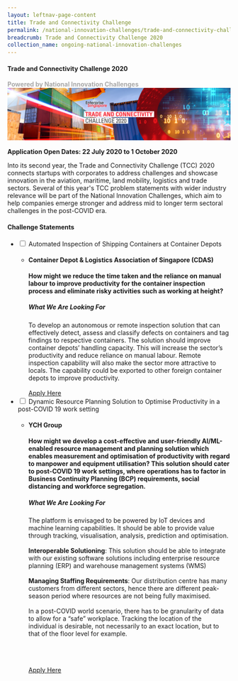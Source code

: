 ```yaml
---
layout: leftnav-page-content
title: Trade and Connectivity Challenge
permalink: /national-innovation-challenges/trade-and-connectivity-challenge-2020
breadcrumb: Trade and Connectivity Challenge 2020
collection_name: ongoing-national-innovation-challenges
---
```

#### Trade and Connectivity Challenge 2020
<font color="#a9a9a9"><b>Powered by National Innovation Challenges</b></font>
[![1](/images/tcc2020_banner.jpg)](http://tradeandconnectivity.innovation-challenge.sg)

**Application Open Dates: 22 July 2020 to 1 October 2020**<br>

Into its second year, the Trade and Connectivity Challenge (TCC) 2020 connects startups with corporates to address challenges and showcase innovation in the aviation, maritime, land mobility, logistics and trade sectors. Several of this year's TCC problem statements with wider industry relevance will be part of the National Innovation Challenges, which aim to help companies emerge stronger and address mid to longer term sectoral challenges in the post-COVID era. 

<!-- start of wrapper div -->
<!-- start of first drop down box -->
<div id="wrapper"> 
  <h4> Challenge Statements</h4>
<ul>
  <li>
    <input type="checkbox" id="list-item-1">
    <label for="list-item-1" class="first">Automated Inspection of Shipping Containers at Container Depots</label>
        <ul>
          <li><b><h4>Container Depot & Logistics Association of Singapore (CDAS)</h4>How might we reduce the time taken and the reliance on manual labour to improve productivity for the container inspection process and eliminate risky activities such as working at height?</b>
            <h5>What We Are Looking For</h5>
To develop an autonomous or remote inspection solution that can effectively detect, assess and classify defects on containers and tag findings to respective containers. The solution should improve container depots’ handling capacity. This will increase the sector’s productivity and reduce reliance on manual labour. Remote inspection capability will also make the sector more attractive to locals. The capability could be exported to other foreign container depots to improve productivity.
<br><br>
<a href="http://tradeandconnectivity.innovation-challenge.sg" target="_blank" >Apply Here</a>
      </li>
     </ul>
   </li>
<!-- end of first drop down box -->
<!-- start of first drop down box -->
    <li>
    <input type="checkbox" id="list-item-2">
    <label for="list-item-2">Dynamic Resource Planning Solution to Optimise Productivity in a post-COVID 19 work setting</label>
      <ul>
        <li><b><h4>YCH Group</h4>
      How might we develop a cost-effective and user-friendly AI/ML-enabled resource management and planning solution which enables measurement and optimisation of productivity with regard to manpower and equipment utilisation? This solution should cater to post-COVID 19 work settings, where operations has to factor in Business Continuity Planning (BCP) requirements, social distancing and workforce segregation.</b>
     
<h5>What We Are Looking For</h5>

The platform is envisaged to be powered by IoT devices and machine learning capabilities. It should be able to provide value through tracking, visualisation, analysis, prediction and optimisation.<br><br>
          <b>Interoperable Solutioning</b>: This solution should be able to integrate with our existing software solutions including enterprise resource planning (ERP) and warehouse management systems (WMS)<br><br>
          <b>Managing Staffing Requirements</b>: Our distribution centre has many customers from different sectors, hence there are different peak-season period where resources are not being fully maximised.<br><br>In a post-COVID world scenario, there has to be granularity of data to allow for a “safe” workplace. Tracking the location of the individual is desirable, not necessarily to an exact location, but to that of the floor level for example.
<br><br>

<br><br>
<a href="http://tradeandconnectivity.innovation-challenge.sg" target="_blank" >Apply Here</a>
        </li>
      </ul>
    </li>
<!-- end of second drop down box -->
  </ul>
</div>
<!-- end of wrapper div -->
